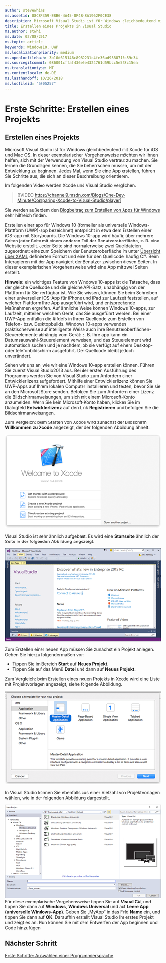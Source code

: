 ```yaml
---
author: stevewhims
ms.assetid: 08C8F359-E8B6-4A45-8F4B-8A1962F0CE38
description: Microsoft Visual Studio ist für Windows gleichbedeutend mit Xcode für iOS und Mac OS. In dieser exemplarischen Vorgehensweise möchten wir Ihnen helfen, sich mit der Verwendung von Visual Studio vertraut zu machen.
title: Erstellen eines Projekts in Visual Studio
ms.author: stwhi
ms.date: 02/08/2017
ms.topic: article
keywords: Windows10, UWP
ms.localizationpriority: medium
ms.openlocfilehash: 3b10d615146c8989231c4fe36ad9588716c59c34
ms.sourcegitcommit: 086001cffaf436e6e4324761d59bcc5e598c15ea
ms.translationtype: MT
ms.contentlocale: de-DE
ms.lasthandoff: 10/26/2018
ms.locfileid: "5705257"
---
```

# <a name="getting-started-creating-a-project"></a>Erste Schritte: Erstellen eines Projekts

## <a name="creating-a-project"></a>Erstellen eines Projekts

Microsoft Visual Studio ist für Windows gleichbedeutend mit Xcode für iOS und Mac OS. In dieser exemplarischen Vorgehensweise möchten wir Ihnen helfen, sich mit der Verwendung von Visual Studio vertraut zu machen. Sie lernen die Grundlagen kennen, die Sie beherrschen müssen, um mit der Entwicklung zu beginnen. Jedes Mal, wenn Sie eine App erstellen, führen Sie Schritte aus, die sich an dieser Beschreibung orientieren.

Im folgenden Video werden Xcode und Visual Studio verglichen.

> [!VIDEO https://channel9.msdn.com/Blogs/One-Dev-Minute/Comparing-Xcode-to-Visual-Studio/player]

Sie werden außerdem den [Blogbeitrag zum Erstellen von Apps für Windows](https://blogs.windows.com/buildingapps/2016/01/27/visual-studio-walkthrough-for-ios-developers/) sehr hilfreich finden.

Erstellen einer app für Windows 10 (formeller als universelle Windows-Plattform (UWP)-app bezeichnet) entspricht in etwa dem Erstellen einer iOS-app mit Storyboards. Die Windows 10-app wird häufig über mehrere Seiten jeder Seite mit einem anderen Teil der Benutzeroberfläche, z. B. eine Website erstellt. Jeder Seite sind normalerweise zwei Quelldateien zugeordnet: eine zum Speichern der Benutzeroberfläche im unter [Übersicht über XAML](https://msdn.microsoft.com/library/windows/apps/mt185595) definierten Format und eine für den Quellcode, häufig C#. Beim Interagieren mit der App navigiert der Benutzer zwischen diesen Seiten. In dieser exemplarischen Vorgehensweise wird eine App mit zwei Seiten erstellt.

**Hinweis:** ein wichtiges Feature von Windows 10-apps ist die Tatsache, dass der gleiche Quellcode und die gleiche API-Satz, unabhängig von der Plattform für Sie verfügbar ist. Wie Sie wissen, können Sie beim Schreiben einer universellen iOS-App für iPhone und iPad zur Laufzeit feststellen, auf welcher Plattform Ihre App ausgeführt wird, und entsprechende Maßnahmen ergreifen. Auf ähnliche Weise können Windows 10-apps, zur Laufzeit, mitteilen welchem Gerät, das Sie ausgeführt werden. Bei einer UWP-App entfallen die \#ifdefs in Ihrem Quellcode zum Erstellen von Telefon- bzw. Desktopbuilds. Windows 10-apps verwenden praktischerweise auf intelligente Weise auch ihre Benutzeroberflächen-Steuerelemente abhängig vom Gerät: z. B. Ihre app kann ein Datumsauswahl-Steuerelement verweisen, und das Steuerelement wird automatisch suchen und je nachdem, ob sie verfügt auf einem Desktop- oder telefonbildschirm ausgeführt. Der Quellcode bleibt jedoch unverändert.

Sehen wir uns an, wie wir eine Windows 10-app erstellen können. Führen Sie zuerst Visual Studio2013 aus. Bei der ersten Ausführung des Programms werden Sie von Visual Studio zum Anfordern einer Entwicklerlizenz aufgefordert. Mithilfe einer Entwicklerlizenz können Sie UWP-Apps auf Ihrem lokalen Computer installieren und testen, bevor Sie sie an den Microsoft Store senden. Befolgen Sie zum Anfordern einer Lizenz die Bildschirmanweisungen, um sich mit einem Microsoft-Konto anzumelden. Wenn Sie kein Microsoft-Konto haben, klicken Sie im Dialogfeld **Entwicklerlizenz** auf den Link **Registrieren** und befolgen Sie die Bildschirmanweisungen.

Zum Vergleich: beim Starten von Xcode wird zunächst der Bildschirm **Willkommen zu Xcode** angezeigt, der der folgenden Abbildung ähnelt.

![Xcode-Willkommensbildschirm](images/ios-to-uwp/ios-to-uwp-xcode-welcome.png)

Visual Studio ist sehr ähnlich aufgebaut. Es wird eine **Startseite** ähnlich der Seite in der folgenden Abbildung angezeigt.

![Visual Studio-Startbildschirm](images/ios-to-uwp/ios-to-uwp-vs-welcome.png)

Zum Erstellen einer neuen App müssen Sie zunächst ein Projekt anlegen. Gehen Sie hierzu folgendermaßen vor:

-   Tippen Sie im Bereich **Start** auf **Neues Projekt**.
-   Tippen Sie auf das Menü **Datei** und dann auf **Neues Projekt**.

Zum Vergleich: beim Erstellen eines neuen Projekts in Xcode wird eine Liste mit Projektvorlagen angezeigt, siehe folgende Abbildung.

![Xcode-Dialogfeld für neues Projekt](images/ios-to-uwp/ios-to-uwp-xcode-choose-template.png)

In Visual Studio können Sie ebenfalls aus einer Vielzahl von Projektvorlagen wählen, wie in der folgenden Abbildung dargestellt.

![Visual Studio-Dialogfeld für neues Projekt](images/ios-to-uwp/ios-to-uwp-vs-choose-template.png) Für diese exemplarische Vorgehensweise tippen Sie auf **Visual C#**, und tippen Sie dann auf **Windows**, **Windows Universal** und auf **Leere App (universelle Windows-App)**. Geben Sie „MyApp“ in das Feld **Name** ein, und tippen Sie dann auf **OK**. Daraufhin erstellt Visual Studio Ihr erstes Projekt und zeigt es an. Nun können Sie mit dem Entwerfen der App beginnen und Code hinzufügen.

## <a name="next-step"></a>Nächster Schritt

[Erste Schritte: Auswählen einer Programmiersprache](getting-started-choosing-a-programming-language.md)
